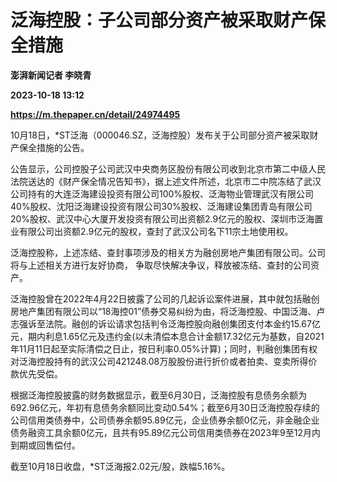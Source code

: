 # 泛海控股：子公司部分资产被采取财产保全措施
**澎湃新闻记者 李晓青**

**2023-10-18 13:12**

**https://m.thepaper.cn/detail/24974495**

10月18日，\*ST泛海（000046.SZ，泛海控股）发布关于公司部分资产被采取财产保全措施的公告。

公告显示，公司控股子公司武汉中央商务区股份有限公司收到北京市第二中级人民法院送达的《财产保全情况告知书》，据上述文件所述，北京市二中院冻结了武汉公司持有的大连泛海建设投资有限公司100%股权、泛海物业管理武汉有限公司40%股权、沈阳泛海建设投资有限公司30%股权、泛海建设集团青岛有限公司20%股权、武汉中心大厦开发投资有限公司出资额2.9亿元的股权、深圳市泛海置业有限公司出资额2.9亿元的股权，查封了武汉公司名下11宗土地使用权。

泛海控股称，上述冻结、查封事项涉及的相关方为融创房地产集团有限公司。公司将与上述相关方进行友好协商， 争取尽快解决争议，释放被冻结、查封的公司资产。

泛海控股曾在2022年4月22日披露了公司的几起诉讼案件进展，其中就包括融创房地产集团有限公司以“18海控01”债券交易纠纷为由，将泛海控股、中国泛海、卢志强诉至法院。融创的诉讼请求包括判令泛海控股向融创集团支付本金约15.67亿元，期内利息1.65亿元及违约金(以未清偿本息合计金额17.32亿元为基数，自2021年11月11日起至实际清偿之日止，按日利率0.05%计算)；同时，判融创集团有权对泛海控股持有的武汉公司421248.08万股股份进行折价或者拍卖、变卖所得价款优先受偿。

根据泛海控股披露的财务数据显示，截至6月30日，泛海控股有息债务余额为692.96亿元，年初有息债务余额同比变动0.54%；截至6月30日泛海控股存续的公司信用类债券中，公司债券余额95.89亿元，企业债券余额0亿元，非金融企业债务融资工具余额0亿元，且共有95.89亿元公司信用类债券在2023年9至12月内到期或回售偿付。

截至10月18日收盘，\*ST泛海报2.02元/股，跌幅5.16%。